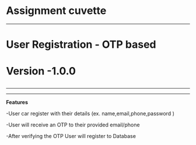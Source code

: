 #  Assignment cuvette
<hr> </hr>
<h1>User Registration - OTP based</h1>

# Version -1.0.0
##
<hr><hr/>

**Features**


-User car register with their details (ex. name,email,phone,password )

-User will receive an OTP to their provided email/phone

-After verifying the OTP User will register to Database

